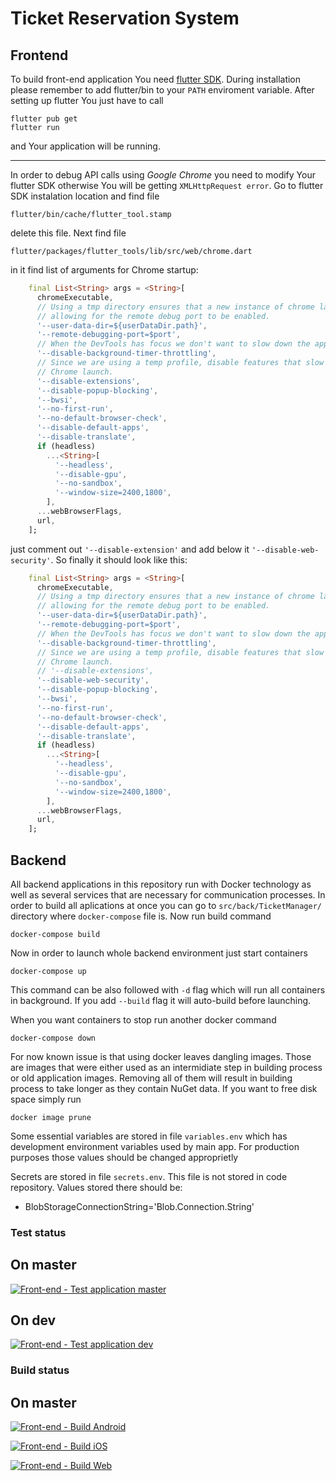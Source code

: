 # Ticket Reservation System

## Frontend

To build front-end application You need [flutter SDK](https://docs.flutter.dev/get-started/install). During installation please remember to add flutter/bin to your `PATH` enviroment variable. After setting up flutter You just have to call
```
flutter pub get
flutter run
```
and Your application will be running.

---
In order to debug API calls using *Google Chrome* you need to modify Your flutter SDK otherwise You will be getting `XMLHttpRequest error`. Go to flutter SDK instalation location and find file
```
flutter/bin/cache/flutter_tool.stamp
```
delete this file. Next find file
```
flutter/packages/flutter_tools/lib/src/web/chrome.dart
```
in it find list of arguments for Chrome startup:
```dart
    final List<String> args = <String>[
      chromeExecutable,
      // Using a tmp directory ensures that a new instance of chrome launches
      // allowing for the remote debug port to be enabled.
      '--user-data-dir=${userDataDir.path}',
      '--remote-debugging-port=$port',
      // When the DevTools has focus we don't want to slow down the application.
      '--disable-background-timer-throttling',
      // Since we are using a temp profile, disable features that slow the
      // Chrome launch.
      '--disable-extensions',
      '--disable-popup-blocking',
      '--bwsi',
      '--no-first-run',
      '--no-default-browser-check',
      '--disable-default-apps',
      '--disable-translate',
      if (headless)
        ...<String>[
          '--headless',
          '--disable-gpu',
          '--no-sandbox',
          '--window-size=2400,1800',
        ],
      ...webBrowserFlags,
      url,
    ];
```
just comment out `'--disable-extension'` and add below it `'--disable-web-security'`. So finally it should look like this:
```dart
    final List<String> args = <String>[
      chromeExecutable,
      // Using a tmp directory ensures that a new instance of chrome launches
      // allowing for the remote debug port to be enabled.
      '--user-data-dir=${userDataDir.path}',
      '--remote-debugging-port=$port',
      // When the DevTools has focus we don't want to slow down the application.
      '--disable-background-timer-throttling',
      // Since we are using a temp profile, disable features that slow the
      // Chrome launch.
      // '--disable-extensions',
      '--disable-web-security',
      '--disable-popup-blocking',
      '--bwsi',
      '--no-first-run',
      '--no-default-browser-check',
      '--disable-default-apps',
      '--disable-translate',
      if (headless)
        ...<String>[
          '--headless',
          '--disable-gpu',
          '--no-sandbox',
          '--window-size=2400,1800',
        ],
      ...webBrowserFlags,
      url,
    ];
```

## Backend

All backend applications in this repository run with Docker technology as well as several services that are necessary for communication processes. In order to build all aplications at once you can go to `src/back/TicketManager/` directory where `docker-compose` file is. Now run build command
```
docker-compose build
```

Now in order to launch whole backend environment just start containers
```
docker-compose up
```

This command can be also followed with `-d` flag which will run all containers in background. If you add `--build` flag it will auto-build before launching.

When you want containers to stop run another docker command
```
docker-compose down
```

For now known issue is that using docker leaves dangling images. Those are images that were either used as an intermidiate step in building process or old application images. Removing all of them will result in building process to take longer as they contain NuGet data. If you want to free disk space simply run
```
docker image prune
```

Some essential variables are stored in file `variables.env` which has development environment variables used by main app. For production purposes those values should be changed approprietly

Secrets are stored in file `secrets.env`. This file is not stored in code repository. Values stored there should be:
- BlobStorageConnectionString='Blob.Connection.String'

### Test status

On master
---
[![Front-end - Test application master](https://github.com/pw-software-engineering/2023-konfetti/actions/workflows/ci_front_test.yml/badge.svg?branch=master)](https://github.com/pw-software-engineering/2023-konfetti/actions/workflows/ci_front_test.yml)

On dev
---

[![Front-end - Test application dev](https://github.com/pw-software-engineering/2023-konfetti/actions/workflows/ci_front_test.yml/badge.svg?branch=dev)](https://github.com/pw-software-engineering/2023-konfetti/actions/workflows/ci_front_test.yml)

### Build status
On master
---
[![Front-end - Build Android](https://github.com/pw-software-engineering/2023-konfetti/actions/workflows/ci_front_build_android.yml/badge.svg?branch=master)](https://github.com/pw-software-engineering/2023-konfetti/actions/workflows/ci_front_build_android.yml)

[![Front-end - Build iOS](https://github.com/pw-software-engineering/2023-konfetti/actions/workflows/ci_front_build_ios.yml/badge.svg?branch=master)](https://github.com/pw-software-engineering/2023-konfetti/actions/workflows/ci_front_build_ios.yml)

[![Front-end - Build Web](https://github.com/pw-software-engineering/2023-konfetti/actions/workflows/ci_front_build_web.yml/badge.svg?branch=master)](https://github.com/pw-software-engineering/2023-konfetti/actions/workflows/ci_front_build_web.yml)